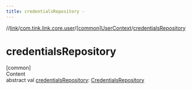 ```yaml
---
title: credentialsRepository -
---
```

//[link](../../index.md)/[com.tink.link.core.user](../index.md)/[[common]UserContext](index.md)/[credentialsRepository](credentials-repository.md)



# credentialsRepository  
[common]  
Content  
abstract val [credentialsRepository](credentials-repository.md): [CredentialsRepository](../../com.tink.link.core.credentials/[common]-credentials-repository/index.md)  



